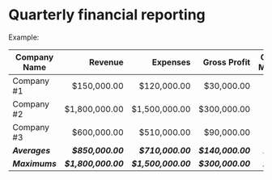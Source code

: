 # Quarterly financial reporting

Example:

| Company Name | Revenue | Expenses | Gross Profit | Gross Margin |
| --- | ---: | ---: | ---: | :---: |
| Company #1 | $150,000.00 | $120,000.00 | $30,000.00 | 20% |
| Company #2 | $1,800,000.00 | $1,500,000.00 | $300,000.00 | 17% |
| Company #3 | $600,000.00 | $510,000.00 | $90,000.00 | 15% |
| _**Averages**_ | _**$850,000.00**_ | _**$710,000.00**_ | _**$140,000.00**_ | _**17%**_ |
| _**Maximums**_ | _**$1,800,000.00**_ | _**$1,500,000.00**_ | _**$300,000.00**_ | _**20%**_ |
